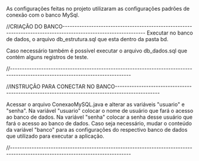 As configurações feitas no projeto utilizaram as configurações padrões de conexão com o banco MySql.



//CRIAÇÃO DO BANCO----------------------------------------------------------------------------------------------------------------
Executar no banco de dados, o arquivo db_estrutura.sql que esta dentro da pasta bd.

Caso necessário também é possível executar o arquivo db_dados.sql que contém alguns registros de teste.

//--------------------------------------------------------------------------------------------------------------------------------


//INSTRUÇÃO PARA CONECTAR NO BANCO------------------------------------------------------------------------------------------------

Acessar o arquivo ConexaoMySQL.java e alterar as variáveis "usuario" e "senha".
Na variável "usuario" colocar o nome de usuário que fará o acesso ao banco de dados.
Na variável "senha" colocar a senha desse usuário que fará o acesso ao banco de dados. 
Caso seja necessário, mudar o conteúdo da variável "banco" para as configurações do respectivo banco de dados que utilizado para executar a aplicação.

//--------------------------------------------------------------------------------------------------------------------------------
